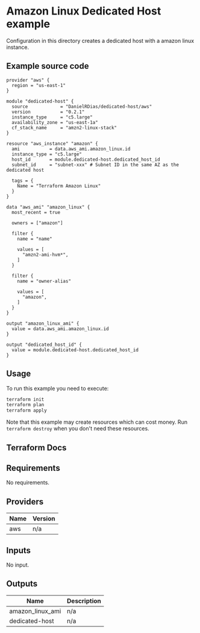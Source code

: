 # Amazon Linux Dedicated Host example

Configuration in this directory creates a dedicated host with a amazon linux instance.

## Example source code

``` hcl
provider "aws" {
  region = "us-east-1"
}

module "dedicated-host" {
  source            = "DanielRDias/dedicated-host/aws"
  version           = "0.2.1"
  instance_type     = "c5.large"
  availability_zone = "us-east-1a"
  cf_stack_name     = "amzn2-linux-stack"
}

resource "aws_instance" "amazon" {
  ami           = data.aws_ami.amazon_linux.id
  instance_type = "c5.large"
  host_id       = module.dedicated-host.dedicated_host_id
  subnet_id     = "subnet-xxx" # Subnet ID in the same AZ as the dedicated host

  tags = {
    Name = "Terraform Amazon Linux"
  }
}

data "aws_ami" "amazon_linux" {
  most_recent = true

  owners = ["amazon"]

  filter {
    name = "name"

    values = [
      "amzn2-ami-hvm*",
    ]
  }

  filter {
    name = "owner-alias"

    values = [
      "amazon",
    ]
  }
}

output "amazon_linux_ami" {
  value = data.aws_ami.amazon_linux.id
}

output "dedicated_host_id" {
  value = module.dedicated-host.dedicated_host_id
}

```

## Usage

To run this example you need to execute:

```bash
terraform init
terraform plan
terraform apply
```

Note that this example may create resources which can cost money. Run `terraform destroy` when you don't need these resources.

## Terraform Docs

<!-- BEGINNING OF PRE-COMMIT-TERRAFORM DOCS HOOK -->
## Requirements

No requirements.

## Providers

| Name | Version |
|------|---------|
| aws | n/a |

## Inputs

No input.

## Outputs

| Name | Description |
|------|-------------|
| amazon\_linux\_ami | n/a |
| dedicated-host | n/a |
<!-- END OF PRE-COMMIT-TERRAFORM DOCS HOOK -->
